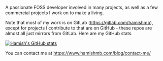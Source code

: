 A passionate FOSS developer involved in many projects, as well as a few commercial projects I work on to make a living.

Note that most of my work is on GitLab (https://gitlab.com/hamishmb), except for projects I contribute to that are on GitHub - these repos are almost all just mirrors from GitLab. Here are my GitHub stats.

<a href="https://github.com/anuraghazra/github-readme-stats">
  <img src="https://github-readme-stats.vercel.app/api?username=hamishmb&count_private=true&show_icons=true" alt="Hamish's GitHub stats" />
</a>

You can contact me at <a href="https://www.hamishmb.com/blog/contact-me/" target="_blank" rel="noopener">https://www.hamishmb.com/blog/contact-me/</a>
